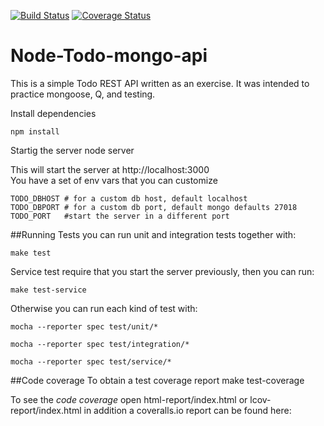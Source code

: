 [![Build Status](https://travis-ci.org/alfonsodev/node-todo-mongo.png?branch=master)](https://travis-ci.org/alfonsodev/node-todo-mongo) [![Coverage Status](https://coveralls.io/repos/alfonsodev/node-todo-mongo/badge.png)](https://coveralls.io/r/alfonsodev/node-todo-mongo)

Node-Todo-mongo-api
=======================
This is a simple Todo REST API written as an exercise.
It was intended to practice mongoose, Q, and testing.

Install dependencies  

    npm install

Startig the server
    node server

This will start the server at http://localhost:3000  
You have a set of env vars that you can customize  

    TODO_DBHOST # for a custom db host, default localhost
    TODO_DBPORT # for a custom db port, default mongo defaults 27018
    TODO_PORT   #start the server in a different port

##Running Tests
you can run unit and integration tests together with:  

    make test

Service test require that you start the server previously, then you can run:

    make test-service

Otherwise you can run each kind of test with:

    mocha --reporter spec test/unit/*

    mocha --reporter spec test/integration/*  

    mocha --reporter spec test/service/*

##Code coverage
To obtain a test coverage report
    make test-coverage

To see the *code coverage*
    open html-report/index.html
or
    lcov-report/index.html
in addition a coveralls.io report can be found here:

